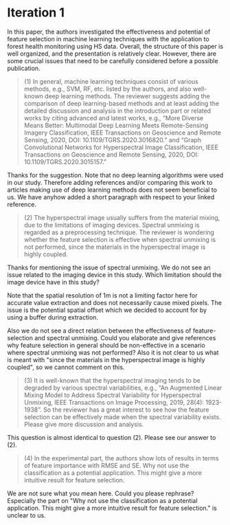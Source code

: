 # Iteration 1

In this paper, the authors investigated the effectiveness and potential of feature selection in machine learning techniques with the application to forest health monitoring using HS data. Overall, the structure of this paper is well organized, and the presentation is relatively clear. However, there are some crucial issues that need to be carefully considered before a possible publication.

> (1) In general, machine learning techniques consist of various methods, e.g., SVM, RF, etc. listed by the authors, and also well-known deep learning methods. The reviewer suggests adding the comparison of deep learning-based methods and at least adding the detailed discussion and analysis in the introduction part or related works by citing advanced and latest works, e.g., “More Diverse Means Better: Multimodal Deep Learning Meets Remote-Sensing Imagery Classification, IEEE Transactions on Geoscience and Remote Sensing, 2020, DOI: 10.1109/TGRS.2020.3016820.” and “Graph Convolutional Networks for Hyperspectral Image Classification, IEEE Transactions on Geoscience and Remote Sensing, 2020, DOI: 10.1109/TGRS.2020.3015157.”

Thanks for the suggestion. Note that no deep learning algorithms were used in our study.
Therefore adding references and/or comparing this work to articles making use of deep learning methods does not seem beneficial to us.
We have anyhow added a short paragraph with respect to your linked reference.

> (2) The hyperspectral image usually suffers from the material mixing, due to the limitations of imaging devices. Spectral unmixing is regarded as a preprocessing technique. The reviewer is wondering whether the feature selection is effective when spectral unmixing is not performed, since the materials in the hyperspectral image is highly coupled.

Thanks for mentioning the issue of spectral unmixing.
We do not see an issue related to the imaging device in this study.
Which limitation should the image device have in this study?

Note that the spatial resolution of 1m is not a limiting factor here for accurate value extraction and does not necessarily cause mixed pixels.
The issue is the potential spatial offset which we decided to account for by using a buffer during extraction.

Also we do not see a direct relation between the effectiveness of feature-selection and spectral unmixing.
Could you elaborate and give references why feature selection in general should be non-effective in a scenario where spectral unmixing was not performed?
Also it is not clear to us what is meant with "since the materials in the hyperspectral image is highly coupled", so we cannot comment on this.

> (3) It is well-known that the hyperspectral imaging tends to be degraded by various spectral variabilities, e.g., “An Augmented Linear Mixing Model to Address Spectral Variability for Hyperspectral Unmixing, IEEE Transactions on Image Processing, 2019, 28(4): 1923-1938”. So the reviewer has a great interest to see how the feature selection can be effectively made when the spectral variability exists. Please give more discussion and analysis.

This question is almost identical to question (2). Please see our answer to (2).

> (4) In the experimental part, the authors show lots of results in terms of feature importance with RMSE and SE. Why not use the classification as a potential application. This might give a more intuitive result for feature selection.

We are not sure what you mean here.
Could you please rephrase?
Especially the part on "Why not use the classification as a potential application. This might give a more intuitive result for feature selection." is unclear to us.
